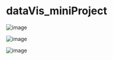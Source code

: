 # dataVis_miniProject
 
![image](https://github.com/JustinFB/dataVis_miniProject/assets/77271879/0a38fb75-0f96-4ed1-bb54-48d29c4d6e34)

![image](https://github.com/JustinFB/dataVis_miniProject/assets/77271879/53f0d330-35d3-419f-b9d5-fa913fe4955f)

![image](https://github.com/JustinFB/dataVis_miniProject/assets/77271879/4062dd5b-736b-4734-adf4-6448a7a3d5ba)
